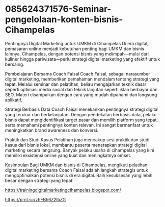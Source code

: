 # 085624371576-Seminar-pengelolaan-konten-bisnis-Cihampelas
Pentingnya Digital Marketing untuk UMKM di Cihampelas
Di era digital, pemasaran online menjadi kebutuhan penting bagi UMKM dan bisnis lainnya. Cihampelas, dengan potensi bisnis yang melimpah—mulai dari kuliner hingga pariwisata—perlu strategi digital marketing yang efektif untuk bersaing.

Pembelajaran Bersama Coach Faisal
Coach Faisal, sebagai narasumber digital marketing, memberikan pemahaman mendalam tentang strategi yang tepat. Melalui seminar dan pelatihan, beliau mengajarkan teknik dasar seperti optimasi media sosial dan teknik lanjutan seperti iklan berbayar dan SEO. Materi disampaikan dengan cara yang mudah dipahami dan langsung aplikatif.

Strategi Berbasis Data
Coach Faisal menekankan pentingnya strategi digital yang terukur dan berkelanjutan. Dengan pendekatan berbasis data, pelaku bisnis dapat mengidentifikasi target pasar dan memilih platform yang tepat, serta memahami pentingnya konten relevan. Ini sangat bermanfaat untuk meningkatkan brand awareness dan konversi.

Praktik dan Studi Kasus
Pelatihan juga mencakup sesi praktik dan studi kasus dari bisnis lokal, membantu peserta menerapkan strategi digital marketing secara langsung. Banyak pelaku usaha di cihampelas yang kini memiliki eksistensi online yang kuat dan meningkatnya omset.

Kesimpulan
Bagi UMKM dan bisnis di Cihampelas, mengikuti pelatihan digital marketing bersama Coach Faisal adalah langkah strategis untuk mengoptimalkan potensi bisnis di era digital. Raih kesuksesan yang lebih besar dengan strategi yang tepat!

https://trainingdigitalmarketingcihampelas.blogspot.com/

https://prnt.sc/zhFBh6Z2IbZG
